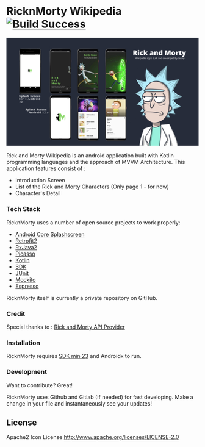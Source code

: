 # RicknMorty Wikipedia [![Build Success](https://img.shields.io/badge/Build-Success-green)](https://github.com/veronicalw/RicknMorty)

![RicknMorty by Leony (2)](https://github.com/veronicalw/RicknMorty/blob/master/RicknMortyPreview.png?raw=true)

Rick and Morty Wikipedia is an android application built with Kotlin programming languages and the approach of MVVM Architecture. This application features consist of : 

  - Introduction Screen
  - List of the Rick and Morty Characters (Only page 1 - for now)
  - Character's Detail

### Tech Stack

RicknMorty uses a number of open source projects to work properly:

* [Android Core Splashscreen](https://developer.android.com/guide/topics/ui/splash-screen/migrate)
* [Retrofit2](https://square.github.io/retrofit/)
* [RxJava2](https://github.com/ReactiveX/RxJava/tree/2.x)
* [Picasso](https://square.github.io/picasso/)
* [Kotlin](https://kotlinlang.org)
* [SDK](https://developer.android.com/studio/releases/platform-tools)
* [JUnit](https://junit.org/junit4/)
* [Mockito](https://site.mockito.org)
* [Espresso](https://github.com/freewym/espresso)

RicknMorty itself is currently a private repository on GitHub.

### **Credit**
Special thanks to : [Rick and Morty API Provider](https://rickandmortyapi.com)

### Installation

RicknMorty requires [SDK min 23](https://developer.android.com/studio/releases/platform-tools) and Androidx to run.

### Development

Want to contribute? Great!

RicknMorty uses Github and Gitlab (If needed) for fast developing.
Make a change in your file and instantaneously see your updates!

License
----
Apache2 Icon License
http://www.apache.org/licenses/LICENSE-2.0

[//]: # (These are reference links used in the body of this note and get stripped out when the markdown processor does its job. There is no need to format nicely because it shouldn't be seen. Thanks SO - http://stackoverflow.com/questions/4823468/store-comments-in-markdown-syntax)
